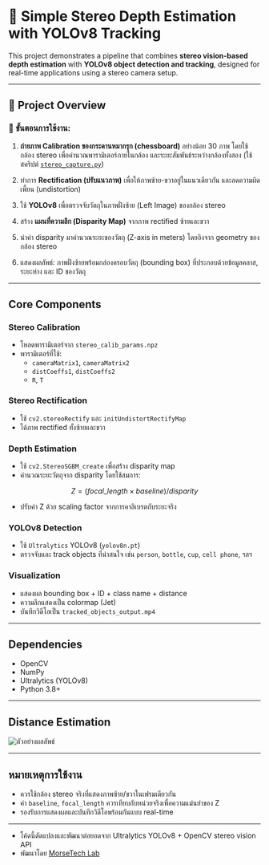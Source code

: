 # 📌 Simple Stereo Depth Estimation with YOLOv8 Tracking

This project demonstrates a pipeline that combines **stereo vision-based depth estimation** with **YOLOv8 object detection and tracking**, designed for real-time applications using a stereo camera setup.

---

## 🧠 Project Overview

### 🔹 ขั้นตอนการใช้งาน:

1. **ถ่ายภาพ Calibration ของกระดานหมากรุก (chessboard)** อย่างน้อย 30 ภาพ โดยใช้กล้อง stereo เพื่อคำนวณพารามิเตอร์ภายในกล้อง และระยะสัมพันธ์ระหว่างกล้องทั้งสอง (ใช้สคริปต์ [`stereo_capture.py`](stereo_capture.py)) 

2. ทำการ **Rectification (ปรับแนวภาพ)** เพื่อให้ภาพซ้าย-ขวาอยู่ในแนวเดียวกัน และลดความผิดเพี้ยน (undistortion)

3. ใช้ **YOLOv8** เพื่อตรวจจับวัตถุในภาพฝั่งซ้าย (Left Image) ของกล้อง stereo

4. สร้าง **แผนที่ความลึก (Disparity Map)** จากภาพ rectified ซ้ายและขวา

5. นำค่า disparity มาคำนวณระยะของวัตถุ (Z-axis in meters) โดยอิงจาก geometry ของกล้อง stereo

6. แสดงผลลัพธ์: ภาพฝั่งซ้ายพร้อมกล่องครอบวัตถุ (bounding box) ที่ประกอบด้วยข้อมูลคลาส, ระยะห่าง และ ID ของวัตถุ

---

## Core Components

### Stereo Calibration
- โหลดพารามิเตอร์จาก `stereo_calib_params.npz`
- พารามิเตอร์ที่ใช้:
  - `cameraMatrix1`, `cameraMatrix2`
  - `distCoeffs1`, `distCoeffs2`
  - `R`, `T`

### Stereo Rectification
- ใช้ `cv2.stereoRectify` และ `initUndistortRectifyMap`
- ได้ภาพ rectified ทั้งซ้ายและขวา

### Depth Estimation
- ใช้ `cv2.StereoSGBM_create` เพื่อสร้าง disparity map
- คำนวณระยะวัตถุจาก disparity โดยใช้สมการ:

```math
Z = (focal\_length \times baseline) / disparity
```

- ปรับค่า Z ด้วย scaling factor จากการคาลิเบรตกับระยะจริง

### YOLOv8 Detection
- ใช้ `Ultralytics` YOLOv8 (`yolov8n.pt`)
- ตรวจจับและ track objects ที่น่าสนใจ เช่น `person`, `bottle`, `cup`, `cell phone`, ฯลฯ

### Visualization
- แสดงผล bounding box + ID + class name + distance
- ความลึกแสดงเป็น colormap (Jet)
- บันทึกวิดีโอเป็น `tracked_objects_output.mp4`

---

## Dependencies
- OpenCV
- NumPy
- Ultralytics (YOLOv8)
- Python 3.8+

---

## Distance Estimation
![ตัวอย่างผลลัพธ์](distance_estimation.gif)



---

## หมายเหตุการใช้งาน
- ควรใช้กล้อง stereo จริงที่แสดงภาพซ้าย/ขวาในเฟรมเดียวกัน
- ค่า `baseline`, `focal_length` ควรเทียบกับหน่วยจริงเพื่อความแม่นยำของ Z
- รองรับการแสดงผลและบันทึกวิดีโอพร้อมกันแบบ real-time

---

- โค้ดนี้ดัดแปลงและพัฒนาต่อยอดจาก Ultralytics YOLOv8 + OpenCV stereo vision API
- พัฒนาโดย [MorseTech Lab](www.morsetechlab.com)